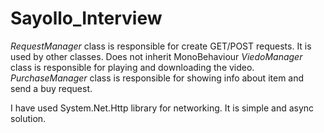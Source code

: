 # Sayollo_Interview

*RequestManager* class is responsible for create GET/POST requests. It is used by other classes. Does not inherit MonoBehaviour
*ViedoManager* class is responsible for playing and downloading the video.
*PurchaseManager* class is responsible for showing info about item and send a buy request.

I have used System.Net.Http library for networking. It is simple and async solution.